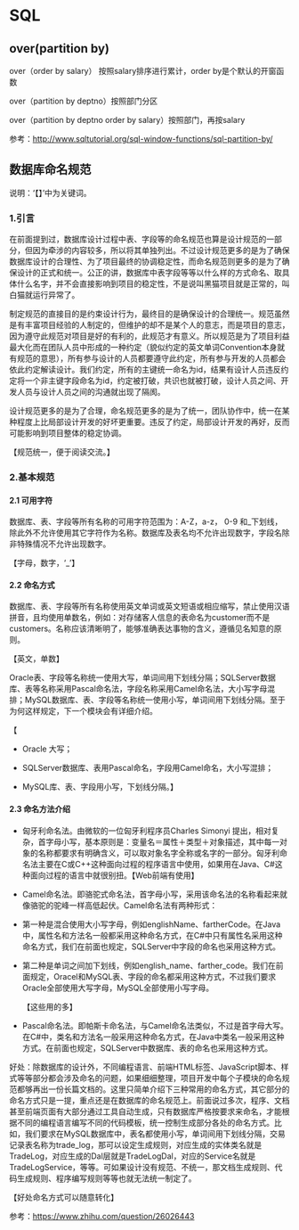 # SQL

## over(partition by)

over（order by salary） 按照salary排序进行累计，order by是个默认的开窗函数

over（partition by deptno）按照部门分区

over（partition by deptno order by salary）按照部门，再按salary

参考：http://www.sqltutorial.org/sql-window-functions/sql-partition-by/



## 数据库命名规范

说明：‘【】’中为关键词。

### 1.引言

在前面提到过，数据库设计过程中表、字段等的命名规范也算是设计规范的一部分，但因为牵涉的内容较多，所以将其单独列出。不过设计规范更多的是为了确保数据库设计的合理性、为了项目最终的协调稳定性，而命名规范则更多的是为了确保设计的正式和统一。公正的讲，数据库中表字段等等以什么样的方式命名、取具体什么名字，并不会直接影响到项目的稳定性，不是说叫黑猫项目就是正常的，叫白猫就运行异常了。

制定规范的直接目的是约束设计行为，最终目的是确保设计的合理统一。规范虽然是有丰富项目经验的人制定的，但维护的却不是某个人的意志，而是项目的意志，因为遵守此规范对项目是好的有利的，此规范才有意义。所以规范是为了项目利益最大化而在团队人员中形成的一种约定（貌似约定的英文单词Convention本身就有规范的意思），所有参与设计的人员都要遵守此约定，所有参与开发的人员都会依此约定解读设计。我们约定，所有的主键统一命名为id，结果有设计人员违反约定将一个非主键字段命名为id，约定被打破，共识也就被打破，设计人员之间、开发人员与设计人员之间的沟通就出现了隔阂。

设计规范更多的是为了合理，命名规范更多的是为了统一，团队协作中，统一在某种程度上比局部设计开发的好坏更重要。违反了约定，局部设计开发的再好，反而可能影响到项目整体的稳定协调。

【规范统一，便于阅读交流。】

### 2.基本规范

#### 2.1 可用字符

数据库、表、字段等所有名称的可用字符范围为：A-Z，a-z， 0-9 和_下划线，除此外不允许使用其它字符作为名称。数据库及表名均不允许出现数字，字段名除非特殊情况不允许出现数字。

【字母，数字，‘_’】

#### 2.2 命名方式

数据库、表、字段等所有名称使用英文单词或英文短语或相应缩写，禁止使用汉语拼音，且均使用单数名，例如：对存储客人信息的表命名为customer而不是customers。名称应该清晰明了，能够准确表达事物的含义，遵循见名知意的原则。

【英文，单数】

Oracle表、字段等名称统一使用大写，单词间用下划线分隔；SQLServer数据库、表等名称采用Pascal命名法，字段名称采用Camel命名法，大小写字母混排；MySQL数据库、表、字段等名称统一使用小写，单词间用下划线分隔。至于为何这样规定，下一个模块会有详细介绍。

【

* Oracle 大写；

* SQLServer数据库、表用Pascal命名，字段用Camel命名，大小写混排；

* MySQL库、表、字段用小写，下划线分隔。】

  

#### 2.3 命名方法介绍

* 匈牙利命名法。由微软的一位匈牙利程序员Charles Simonyi 提出，相对复杂，首字母小写，基本原则是：变量名＝属性＋类型＋对象描述，其中每一对象的名称都要求有明确含义，可以取对象名字全称或名字的一部分。匈牙利命名法主要在C或C++这种面向过程的程序语言中使用，如果用在Java、C#这种面向过程的语言中就很别扭。【Web前端有使用】

*  Camel命名法。即骆驼式命名法，首字母小写，采用该命名法的名称看起来就像骆驼的驼峰一样高低起伏。Camel命名法有两种形式：

  * 第一种是混合使用大小写字母，例如englishName、fartherCode。在Java中，属性名和方法名一般都采用这种命名方式，在C#中只有属性名采用这种命名方式，我们在前面也规定，SQLServer中字段的命名也采用这种方式。

  * 第二种是单词之间加下划线，例如english_name、farther_code。我们在前面规定，Oracel和MySQL表、字段的命名都采用这种方式，不过我们要求Oracle全部使用大写字母，MySQL全部使用小写字母。

    【这些用的多】

* Pascal命名法。即帕斯卡命名法，与Camel命名法类似，不过是首字母大写。在C#中，类名和方法名一般采用这种命名方式，在Java中类名一般采用这种方式。在前面也规定，SQLServer中数据库、表的命名也采用这种方式。

好处：除数据库的设计外，不同编程语言、前端HTML标签、JavaScript脚本、样式等等部分都会涉及命名的问题，如果细细整理，项目开发中每个子模块的命名规范都够再出一份长篇文档的。这里只简单介绍下三种常用的命名方式，其它部分的命名方式只是一提，重点还是在数据库的命名规范上。前面说过多次，程序、文档甚至前端页面有大部分通过工具自动生成，只有数据库严格按要求来命名，才能根据不同的编程语言编写不同的代码模板，统一控制生成部分各处的命名方式。比如，我们要求在MySQL数据库中，表名都使用小写，单词间用下划线分隔，交易记录表名称为trade_log，那可以设定生成规则，对应生成的实体类名就是TradeLog，对应生成的Dal层就是TradeLogDal，对应的Service名就是TradeLogService，等等。可如果设计没有规范、不统一，那文档生成规则、代码生成规则、程序编写规则等等也就无法统一制定了。

【好处命名方式可以随意转化】



参考：https://www.zhihu.com/question/26026443